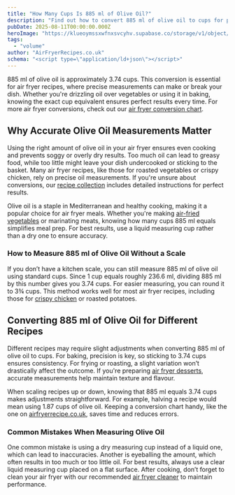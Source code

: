 ```yaml
---
title: "How Many Cups Is 885 ml of Olive Oil?"
description: "Find out how to convert 885 ml of olive oil to cups for perfect air fryer recipes every time. Get accurate measurements now!"
pubDate: 2025-08-11T00:00:00.000Z
heroImage: "https://klueoymssxwfnxsvcyhv.supabase.co/storage/v1/object/public/md/how-many-cups-is-885-ml-of-olive-oil-3ff66515.webp"
tags:
  - "volume"
author: "AirFryerRecipes.co.uk"
schema: "<script type=\"application/ld+json\"></script>"
---
```


<p>885 ml of olive oil is approximately 3.74 cups. This conversion is essential for air fryer recipes, where precise measurements can make or break your dish. Whether you're drizzling oil over vegetables or using it in baking, knowing the exact cup equivalent ensures perfect results every time. For more air fryer conversions, check out our <a href=https://www.airfryerrecipe.co.uk/air-fryer-conversion-chart>air fryer conversion chart</a>.</p>  

<h2>Why Accurate Olive Oil Measurements Matter</h2>  
<p>Using the right amount of olive oil in your air fryer ensures even cooking and prevents soggy or overly dry results. Too much oil can lead to greasy food, while too little might leave your dish undercooked or sticking to the basket. Many air fryer recipes, like those for roasted vegetables or crispy chicken, rely on precise oil measurements. If you're unsure about conversions, our <a href=https://www.airfryerrecipe.co.uk/recipes>recipe collection</a> includes detailed instructions for perfect results.</p>  

<p>Olive oil is a staple in Mediterranean and healthy cooking, making it a popular choice for air fryer meals. Whether you're making <a href=https://www.airfryerrecipe.co.uk/recipe-category/vegetables>air-fried vegetables</a> or marinating meats, knowing how many cups 885 ml equals simplifies meal prep. For best results, use a liquid measuring cup rather than a dry one to ensure accuracy.</p>  

<h3>How to Measure 885 ml of Olive Oil Without a Scale</h3>  
<p>If you don’t have a kitchen scale, you can still measure 885 ml of olive oil using standard cups. Since 1 cup equals roughly 236.6 ml, dividing 885 ml by this number gives you 3.74 cups. For easier measuring, you can round it to 3¾ cups. This method works well for most air fryer recipes, including those for <a href=https://www.airfryerrecipe.co.uk/recipe-category/chicken>crispy chicken</a> or roasted potatoes.</p>  

<h2>Converting 885 ml of Olive Oil for Different Recipes</h2>  
<p>Different recipes may require slight adjustments when converting 885 ml of olive oil to cups. For baking, precision is key, so sticking to 3.74 cups ensures consistency. For frying or roasting, a slight variation won’t drastically affect the outcome. If you're preparing <a href=https://www.airfryerrecipe.co.uk/recipe-category/dessert>air fryer desserts</a>, accurate measurements help maintain texture and flavour.</p>  

<p>When scaling recipes up or down, knowing that 885 ml equals 3.74 cups makes adjustments straightforward. For example, halving a recipe would mean using 1.87 cups of olive oil. Keeping a conversion chart handy, like the one on <a href=https://www.airfryerrecipe.co.uk>airfryerrecipe.co.uk</a>, saves time and reduces errors.</p>  

<h3>Common Mistakes When Measuring Olive Oil</h3>  
<p>One common mistake is using a dry measuring cup instead of a liquid one, which can lead to inaccuracies. Another is eyeballing the amount, which often results in too much or too little oil. For best results, always use a clear liquid measuring cup placed on a flat surface. After cooking, don’t forget to clean your air fryer with our recommended <a href=https://www.airfryerrecipe.co.uk/air-fryer-cleaner>air fryer cleaner</a> to maintain performance.</p>